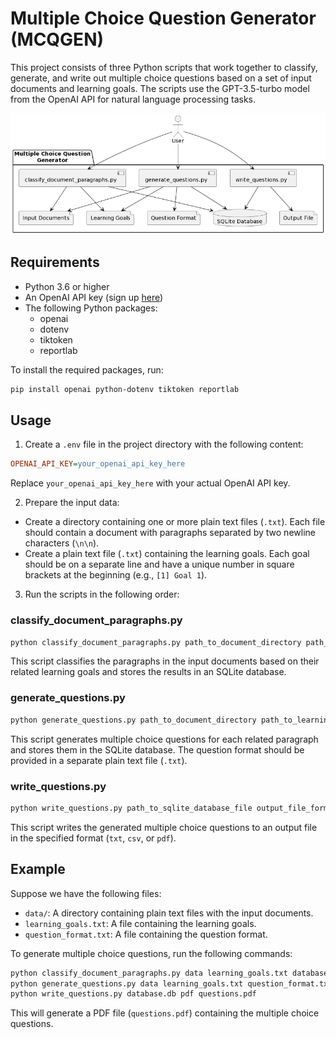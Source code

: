 # Multiple Choice Question Generator (MCQGEN)

This project consists of three Python scripts that work together to classify, generate, and write out multiple choice questions based on a set of input documents and learning goals. The scripts use the GPT-3.5-turbo model from the OpenAI API for natural language processing tasks.

![Overview Diagram](https://github.com/lmlearning/LLMMultiChoiceCreator/blob/main/mcqgen.png)


## Requirements

* Python 3.6 or higher
* An OpenAI API key (sign up [here](https://beta.openai.com/signup/))
* The following Python packages:
  * openai
  * dotenv
  * tiktoken
  * reportlab

To install the required packages, run:

```bash
pip install openai python-dotenv tiktoken reportlab
```

## Usage

1. Create a `.env` file in the project directory with the following content:

```ini
OPENAI_API_KEY=your_openai_api_key_here
```

Replace `your_openai_api_key_here` with your actual OpenAI API key.

2. Prepare the input data:

* Create a directory containing one or more plain text files (`.txt`). Each file should contain a document with paragraphs separated by two newline characters (`\n\n`).
* Create a plain text file (`.txt`) containing the learning goals. Each goal should be on a separate line and have a unique number in square brackets at the beginning (e.g., `[1] Goal 1`).

3. Run the scripts in the following order:

### classify_document_paragraphs.py

```bash
python classify_document_paragraphs.py path_to_document_directory path_to_learning_goals_file path_to_sqlite_database_file
```

This script classifies the paragraphs in the input documents based on their related learning goals and stores the results in an SQLite database.

### generate_questions.py

```bash
python generate_questions.py path_to_document_directory path_to_learning_goals_file path_to_question_format_file path_to_sqlite_database_file
```

This script generates multiple choice questions for each related paragraph and stores them in the SQLite database. The question format should be provided in a separate plain text file (`.txt`).

### write_questions.py

```bash
python write_questions.py path_to_sqlite_database_file output_file_format path_to_output_file
```

This script writes the generated multiple choice questions to an output file in the specified format (`txt`, `csv`, or `pdf`).

## Example

Suppose we have the following files:

* `data/`: A directory containing plain text files with the input documents.
* `learning_goals.txt`: A file containing the learning goals.
* `question_format.txt`: A file containing the question format.

To generate multiple choice questions, run the following commands:

```bash
python classify_document_paragraphs.py data learning_goals.txt database.db
python generate_questions.py data learning_goals.txt question_format.txt database.db
python write_questions.py database.db pdf questions.pdf
```

This will generate a PDF file (`questions.pdf`) containing the multiple choice questions.
